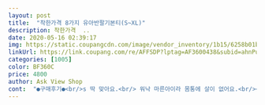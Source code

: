 ```yaml
---
layout: post 
title:  "착한가격 8가지 유아반팔기본티(S~XL)" 
description: 착한가격  ..
date: 2020-05-16 02:39:17 
img: https://static.coupangcdn.com/image/vendor_inventory/1b15/6258b01b880aa96160c0632b804a6c8ad77c2a1da662c791140e8cd10df3.jpg 
linkUrl: https://link.coupang.com/re/AFFSDP?lptag=AF3600438&subid=ahnPublicAsk&pageKey=85593726&itemId=270666388&vendorItemId=70646783757&traceid=V0-113-9a9ac07f1a0c9cfe 
categories: [1005] 
color: BF360C 
price: 4800 
author: Ask View Shop 
cont:  "●구매후기●<br/>s 딱 맞아요.<br/> 워낙 마른아이라 몸통에 살이 없어요.<br/><br/>s가 길이가 조금 길지만 품이랑 팔은 잘 맞아요.<br/><br/>s는 유아복 90호 또는 약간 작게 나온  5호 정도 생각하시몃 될 것 같아요.<br/><br/>물빠짐 없고 천도 부드럽고 톡톡하니 좋아요.<br/><br/>복불복인가봐요<br/>사진은 42개월 95cm, 10kg 아가입니다.<br/><br/>사진은 없는데 15개월 78cm, 10kg인 아가도<br/>애기들 여름에 흰티 자주 입어서 구매했는데<br/>여러장 사서 무배로 구입하면 가성비 좋은 옷이에요.<br/><br/>오렌지 색이 생각보다 이뻐요<br/>옷 원단이 너무 좋아요.<br/><br/>잘 입힐 것 같아요<br/>저렴한 가격에 비해 원단도 좋고<br/>지난번에 샀을 땐 빨아도 멀쩡했는데<br/>추운 지금은 이너로 입히고 있어요<br/>통돌이에 막 돌렸더니 살짝 틀어짐은 있으나<br/>평소 100입으면 길이는 맞고 품은 큰 아이에요.<br/><br/>한치수 크게 샀더니 좀 크지만 시원하게<br/>후즐근하게 늘어지는 것은 아니에요.<br/><br/>흰티는 빨래하고 나니까 몸통이 돌아갔네요;;<br/>흰티는 여기서 또 구매하려고요<br/>" 
---
```

